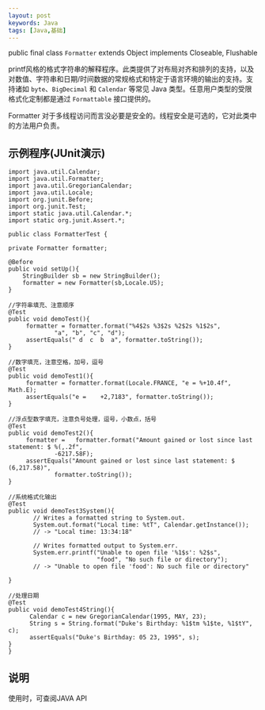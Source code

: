 ```yaml
---
layout: post
keywords: Java
tags: [Java,基础]
---
```

public final class `Formatter` extends Object implements Closeable, Flushable

printf风格的格式字符串的解释程序。此类提供了对布局对齐和排列的支持，以及对数值、字符串和日期/时间数据的常规格式和特定于语言环境的输出的支持。支持诸如 `byte`、`BigDecimal` 和 `Calendar` 等常见 Java 类型。任意用户类型的受限格式化定制都是通过 `Formattable` 接口提供的。 

Formatter 对于多线程访问而言没必要是安全的。线程安全是可选的，它对此类中的方法用户负责。 

示例程序(JUnit演示)
--------------

	import java.util.Calendar;
	import java.util.Formatter;
	import java.util.GregorianCalendar;
	import java.util.Locale;
	import org.junit.Before;
	import org.junit.Test;
	import static java.util.Calendar.*;
	import static org.junit.Assert.*;

	public class FormatterTest {
	
	private Formatter formatter;

	@Before
	public void setUp(){
		StringBuilder sb = new StringBuilder();
		formatter = new Formatter(sb,Locale.US);		 
	}
	
	//字符串填充、注意顺序
	@Test
	public void demoTest(){	
		 formatter = formatter.format("%4$2s %3$2s %2$2s %1$2s",
				 "a", "b", "c", "d");
		 assertEquals(" d  c  b  a", formatter.toString()); 	
	}
	
	//数字填充，注意空格，加号，逗号
	@Test
	public void demoTest1(){
		 formatter = formatter.format(Locale.FRANCE, "e = %+10.4f", Math.E);
		 assertEquals("e =    +2,7183", formatter.toString()); 
	}
	
	//浮点型数字填充，注意负号处理，逗号，小数点，括号
	@Test
	public void demoTest2(){	
		 formatter =   formatter.format("Amount gained or lost since last statement: $ %(,.2f",
				 -6217.58F);
		 assertEquals("Amount gained or lost since last statement: $ (6,217.58)", 
				 formatter.toString()); 
	}
	
	//系统格式化输出
	@Test
	public void demoTest3System(){
		   // Writes a formatted string to System.out.
		   System.out.format("Local time: %tT", Calendar.getInstance());
		   // -> "Local time: 13:34:18"
		   
		   // Writes formatted output to System.err.
		   System.err.printf("Unable to open file '%1$s': %2$s",
		                     "food", "No such file or directory");
		   // -> "Unable to open file 'food': No such file or directory"

	}
	
	//处理日期
	@Test
	public void demoTest4String(){
		  Calendar c = new GregorianCalendar(1995, MAY, 23);
		  String s = String.format("Duke's Birthday: %1$tm %1$te, %1$tY", c);
		  assertEquals("Duke's Birthday: 05 23, 1995", s); 
	}		
	}
	
说明
-----
使用时，可查阅JAVA API

